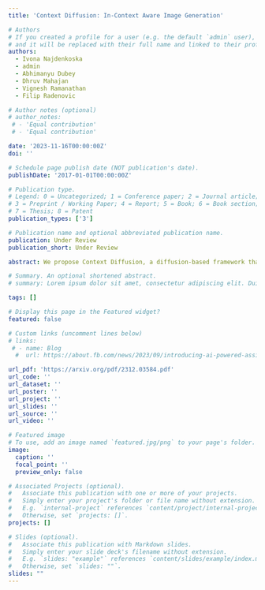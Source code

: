 ```yaml
---
title: 'Context Diffusion: In-Context Aware Image Generation'

# Authors
# If you created a profile for a user (e.g. the default `admin` user), write the username (folder name) here
# and it will be replaced with their full name and linked to their profile.
authors:
  - Ivona Najdenkoska
  - admin
  - Abhimanyu Dubey
  - Dhruv Mahajan
  - Vignesh Ramanathan
  - Filip Radenovic

# Author notes (optional)
# author_notes:
 # - 'Equal contribution'
 # - 'Equal contribution'

date: '2023-11-16T00:00:00Z'
doi: ''

# Schedule page publish date (NOT publication's date).
publishDate: '2017-01-01T00:00:00Z'

# Publication type.
# Legend: 0 = Uncategorized; 1 = Conference paper; 2 = Journal article;
# 3 = Preprint / Working Paper; 4 = Report; 5 = Book; 6 = Book section;
# 7 = Thesis; 8 = Patent
publication_types: ['3']

# Publication name and optional abbreviated publication name.
publication: Under Review
publication_short: Under Review

abstract: We propose Context Diffusion, a diffusion-based framework that enables image generation models to learn from visual examples presented in context. Recent work tackles such in-context learning for image generation, where a query image is provided alongside context examples and text prompts. However, the quality and fidelity of the generated images deteriorate when the prompt is not present, demonstrating that these models are unable to truly learn from the visual context. To address this, we propose a novel framework that separates the encoding of the visual context and preserving the structure of the query images. This results in the ability to learn from the visual context and text prompts, but also from either one of them. Furthermore, we enable our model to handle few-shot settings, to effectively address diverse in-context learning scenarios. Our experiments and user study demonstrate that Context Diffusion excels in both in-domain and out-of-domain tasks, resulting in an overall enhancement in image quality and fidelity compared to counterpart models.

# Summary. An optional shortened abstract.
# summary: Lorem ipsum dolor sit amet, consectetur adipiscing elit. Duis posuere tellus ac convallis placerat. Proin tincidunt magna sed ex sollicitudin condimentum.

tags: []

# Display this page in the Featured widget?
featured: false

# Custom links (uncomment lines below)
# links:
 # - name: Blog
  #  url: https://about.fb.com/news/2023/09/introducing-ai-powered-assistants-characters-and-creative-tools/

url_pdf: 'https://arxiv.org/pdf/2312.03584.pdf'
url_code: ''
url_dataset: ''
url_poster: ''
url_project: ''
url_slides: ''
url_source: ''
url_video: ''

# Featured image
# To use, add an image named `featured.jpg/png` to your page's folder.
image:
  caption: ''
  focal_point: ''
  preview_only: false

# Associated Projects (optional).
#   Associate this publication with one or more of your projects.
#   Simply enter your project's folder or file name without extension.
#   E.g. `internal-project` references `content/project/internal-project/index.md`.
#   Otherwise, set `projects: []`.
projects: []

# Slides (optional).
#   Associate this publication with Markdown slides.
#   Simply enter your slide deck's filename without extension.
#   E.g. `slides: "example"` references `content/slides/example/index.md`.
#   Otherwise, set `slides: ""`.
slides: ""
---
```

